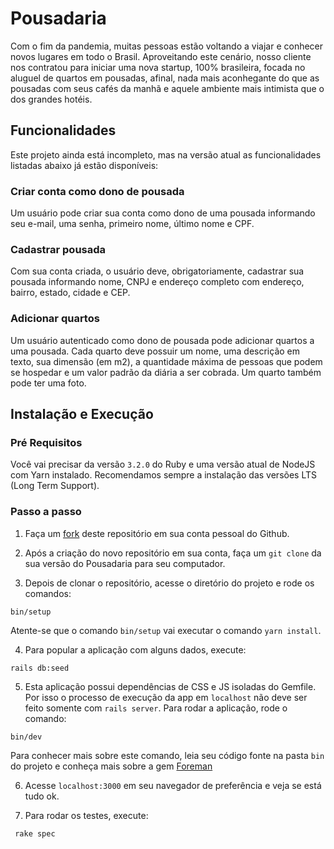 # Pousadaria

Com o fim da pandemia, muitas pessoas estão voltando a viajar e conhecer novos lugares em todo o Brasil. Aproveitando este cenário, nosso cliente nos contratou para iniciar uma nova startup, 100% brasileira, focada no aluguel de quartos em pousadas, afinal, nada mais aconhegante do que as pousadas com seus cafés da manhã e aquele ambiente mais intimista que o dos grandes hotéis.

## Funcionalidades

Este projeto ainda está incompleto, mas na versão atual as funcionalidades listadas abaixo já estão disponíveis:

### Criar conta como dono de pousada

Um usuário pode criar sua conta como dono de uma pousada informando seu e-mail, uma senha, primeiro nome, último nome e CPF.

### Cadastrar pousada

Com sua conta criada, o usuário deve, obrigatoriamente, cadastrar sua pousada informando nome, CNPJ e endereço completo com endereço, bairro, estado, cidade e CEP. 

### Adicionar quartos

Um usuário autenticado como dono de pousada pode adicionar quartos a uma pousada. Cada quarto deve possuir um nome, uma descrição em texto, sua dimensão (em m2), a quantidade máxima de pessoas que podem se hospedar e um valor padrão da diária a ser cobrada. Um quarto também pode ter uma foto.

## Instalação e Execução

### Pré Requisitos

Você vai precisar da versão `3.2.0` do Ruby e uma versão atual de NodeJS com Yarn instalado. Recomendamos sempre a instalação das versões LTS (Long Term Support).

### Passo a passo

1. Faça um [fork](https://docs.github.com/pt/get-started/quickstart/fork-a-repo#forking-a-repository) deste repositório em sua conta pessoal do Github.

2. Após a criação do novo repositório em sua conta, faça um  `git clone` da sua versão do Pousadaria para seu computador. 

3. Depois de clonar o repositório, acesse o diretório do projeto e rode os comandos:

```shell
bin/setup
```

Atente-se que o comando `bin/setup` vai executar o comando `yarn install`. 


4. Para popular a aplicação com alguns dados, execute:

```shell
rails db:seed
```


5. Esta aplicação possui dependências de CSS e JS isoladas do Gemfile. Por isso o processo de execução da app em `localhost` não deve ser feito somente com `rails server`. Para rodar a aplicação, rode o comando:

```shell
bin/dev
```

Para conhecer mais sobre este comando, leia seu código fonte na pasta `bin` do projeto e conheça mais sobre a gem [Foreman](https://github.com/ddollar/foreman)

6. Acesse `localhost:3000` em seu navegador de preferência e veja se está tudo ok.

7. Para rodar os testes, execute:

```shell
 rake spec
```
